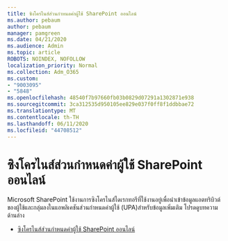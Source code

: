 ```yaml
---
title: ซิงโครไนส์ส่วนกําหนดค่าผู้ใช้ SharePoint ออนไลน์
ms.author: pebaum
author: pebaum
manager: pamgreen
ms.date: 04/21/2020
ms.audience: Admin
ms.topic: article
ROBOTS: NOINDEX, NOFOLLOW
localization_priority: Normal
ms.collection: Adm_O365
ms.custom:
- "9003095"
- "5848"
ms.openlocfilehash: 48540f7b97660fb03b0829d07291a1302871e938
ms.sourcegitcommit: 3ca312535d950105ee829e037f0ff8f1ddbbae72
ms.translationtype: MT
ms.contentlocale: th-TH
ms.lasthandoff: 06/11/2020
ms.locfileid: "44708512"
---
```

# <a name="sharepoint-online-user-profile-synchronization"></a>ซิงโครไนส์ส่วนกําหนดค่าผู้ใช้ SharePoint ออนไลน์

Microsoft SharePoint ใช้งานการซิงโครไนส์ไดเรกทอรีที่ใช้งานอยู่เพื่อนําเข้าข้อมูลแอตทริบิวต์ของผู้ใช้และกลุ่มลงในแอพลิเคชันส่วนกําหนดค่าผู้ใช้ (UPA)สําหรับข้อมูลเพิ่มเติม โปรดดูบทความด้านล่าง

- [ซิงโครไนส์ส่วนกําหนดค่าผู้ใช้ SharePoint ออนไลน์](https://docs.microsoft.com/sharepoint/user-profile-sync)
